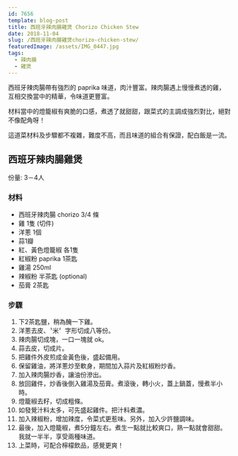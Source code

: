 ```yaml
---
id: 7656
template: blog-post
title: 西班牙辣肉腸雞煲 Chorizo Chicken Stew
date: 2018-11-04
slug: /西班牙辣肉腸雞煲chorizo-chicken-stew/
featuredImage: /assets/IMG_0447.jpg
tags:
  - 辣肉腸
  - 雞煲
---
```


西班牙辣肉腸帶有強烈的 paprika 味道，肉汁豐富。辣肉腸遇上慢慢煮透的雞，互相交換當中的精華，令味道更豐富。

材料當中的燈籠椒有爽脆的口感，煮透了就甜甜，跟菜式的主調成強烈對比，絕對不像配角呀！

這道菜材料及步驟都不複雜，難度不高，而且味道的組合有保證，配白飯是一流。

## 西班牙辣肉腸雞煲


份量: 3－4人

### 材料
- 西班牙辣肉腸 chorizo 3/4 條
- 雞 1隻 (切件)
- 洋蔥 1個
- 蒜1瓣
- 紅、黃色燈籠椒 各1隻
- 紅椒粉 paprika 1茶匙
- 雞湯 250ml
- 辣椒粉 半茶匙 (optional)
- 茄膏 2茶匙


### 步驟
1. 下2茶匙鹽，稍為醃一下雞。
2. 洋蔥去皮、〝米〞字形切成八等份。
3. 辣肉腸切成塊，一口一塊就 ok。
4. 蒜去皮，切成片。
5. 把雞件外皮煎成金黃色後，盛起備用。
6. 保留雞油，將洋蔥炒至軟身，期間加入蒜片及紅椒粉炒香。
7. 加入辣肉腸炒香，讓油份滲出。
8. 放回雞件，炒香後倒入雞湯及茄膏。煮滾後，轉小火，蓋上鍋蓋，慢煮半小時。
9. 燈籠椒去籽，切成粗條。
10. 如發覺汁料太多，可先盛起雞件。把汁料煮濃。
11. 加入辣椒粉，增加辣度，令菜式更惹味。另外，加入少許鹽調味。
12. 最後，加入燈籠椒，煮5分鐘左右。煮生一點就比較爽口，熟一點就會甜甜。我就一半半，享受兩種味道。
13. 上菜時，可配合檸檬飲品，感覺更爽！
